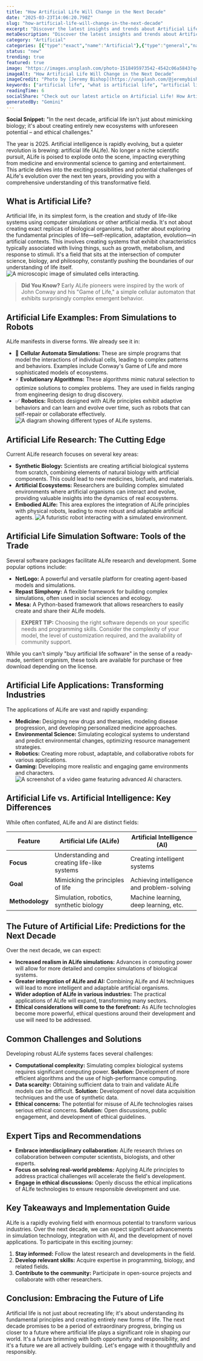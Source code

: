 ```yaml
---
title: "How Artificial Life Will Change in the Next Decade"
date: "2025-03-23T14:06:20.798Z"
slug: "how-artificial-life-will-change-in-the-next-decade"
excerpt: "Discover the latest insights and trends about Artificial Life. This comprehensive guide covers everything you need to know about Artificial Life in 2025."
metaDescription: "Discover the latest insights and trends about Artificial Life. This comprehensive guide covers everything you need to know about Artificial Life in 2025."
category: "Artificial"
categories: [{"type":"exact","name":"Artificial"},{"type":"general","name":"Computational Biology"},{"type":"medium","name":"Evolutionary Algorithms"},{"type":"specific","name":"Genetic Programming"},{"type":"niche","name":"Cellular Automata"}]
status: "new"
trending: true
featured: true
image: "https://images.unsplash.com/photo-1518495973542-4542c06a5843?q=85&w=1200&fit=max&fm=webp&auto=compress"
imageAlt: "How Artificial Life Will Change in the Next Decade"
imageCredit: "Photo by [Jeremy Bishop](https://unsplash.com/@jeremybishop) on Unsplash"
keywords: ["artificial life", "what is artificial life", "artificial life examples", "artificial life research", "artificial life simulation software", "buy artificial life software", "artificial life applications", "future of artificial life", "artificial life vs. artificial intelligence", "artificial life in games"]
readingTime: 6
socialShare: "Check out our latest article on Artificial Life! How Artificial Life Will Change in the Next Decade #artificial life #what is artificial life #artificial life examples"
generatedBy: "Gemini"
---
```




**Social Snippet:**  "In the next decade, artificial life isn't just about mimicking biology; it's about creating entirely new ecosystems with unforeseen potential – and ethical challenges."

The year is 2025.  Artificial intelligence is rapidly evolving, but a quieter revolution is brewing: artificial life (ALife).  No longer a niche scientific pursuit, ALife is poised to explode onto the scene, impacting everything from medicine and environmental science to gaming and entertainment. This article delves into the exciting possibilities and potential challenges of ALife's evolution over the next ten years, providing you with a comprehensive understanding of this transformative field.

## What is Artificial Life?

Artificial life, in its simplest form, is the creation and study of life-like systems using computer simulations or other artificial media. It's not about creating exact replicas of biological organisms, but rather about exploring the fundamental principles of life—self-replication, adaptation, evolution—in artificial contexts.  This involves creating systems that exhibit characteristics typically associated with living things, such as growth, metabolism, and response to stimuli.  It's a field that sits at the intersection of computer science, biology, and philosophy, constantly pushing the boundaries of our understanding of life itself. ![A microscopic image of simulated cells interacting](https://images.unsplash.com/photo-1444703686981-a3abbc4d4fe3?q=85&w=1200&fit=max&fm=webp&auto=compress).

> **Did You Know?**  Early ALife pioneers were inspired by the work of John Conway and his "Game of Life," a simple cellular automaton that exhibits surprisingly complex emergent behavior.

## Artificial Life Examples: From Simulations to Robots

ALife manifests in diverse forms.  We already see it in:

* 🔑 **Cellular Automata Simulations:**  These are simple programs that model the interactions of individual cells, leading to complex patterns and behaviors.  Examples include Conway's Game of Life and more sophisticated models of ecosystems.
* ⚡ **Evolutionary Algorithms:** These algorithms mimic natural selection to optimize solutions to complex problems.  They are used in fields ranging from engineering design to drug discovery.
* ✅ **Robotics:**  Robots designed with ALife principles exhibit adaptive behaviors and can learn and evolve over time, such as robots that can self-repair or collaborate effectively. ![A diagram showing different types of ALife systems](https://images.unsplash.com/photo-1617917859361-3829dcd03ab6?q=85&w=1200&fit=max&fm=webp&auto=compress).

## Artificial Life Research: The Cutting Edge

Current ALife research focuses on several key areas:

* **Synthetic Biology:**  Scientists are creating artificial biological systems from scratch, combining elements of natural biology with artificial components. This could lead to new medicines, biofuels, and materials.
* **Artificial Ecosystems:** Researchers are building complex simulated environments where artificial organisms can interact and evolve, providing valuable insights into the dynamics of real ecosystems.
* **Embodied ALife:** This area explores the integration of ALife principles with physical robots, leading to more robust and adaptable artificial agents. ![A futuristic robot interacting with a simulated environment](https://images.unsplash.com/photo-1518895949257-7621c3c786d7?q=85&w=1200&fit=max&fm=webp&auto=compress).

## Artificial Life Simulation Software: Tools of the Trade

Several software packages facilitate ALife research and development. Some popular options include:

* **NetLogo:** A powerful and versatile platform for creating agent-based models and simulations.
* **Repast Simphony:** A flexible framework for building complex simulations, often used in social sciences and ecology.
* **Mesa:** A Python-based framework that allows researchers to easily create and share their ALife models.

> **EXPERT TIP:** Choosing the right software depends on your specific needs and programming skills.  Consider the complexity of your model, the level of customization required, and the availability of community support.

While you can't simply "buy artificial life software" in the sense of a ready-made, sentient organism, these tools are available for purchase or free download depending on the license.

## Artificial Life Applications: Transforming Industries

The applications of ALife are vast and rapidly expanding:

* **Medicine:** Designing new drugs and therapies, modeling disease progression, and developing personalized medicine approaches.
* **Environmental Science:**  Simulating ecological systems to understand and predict environmental changes, optimizing resource management strategies.
* **Robotics:** Creating more robust, adaptable, and collaborative robots for various applications.
* **Gaming:** Developing more realistic and engaging game environments and characters. ![A screenshot of a video game featuring advanced AI characters](https://images.unsplash.com/photo-1518495973542-4542c06a5843?q=85&w=1200&fit=max&fm=webp&auto=compress).

## Artificial Life vs. Artificial Intelligence: Key Differences

While often conflated, ALife and AI are distinct fields:

| Feature          | Artificial Life (ALife)                     | Artificial Intelligence (AI)                 |
|-----------------|---------------------------------------------|---------------------------------------------|
| **Focus**        | Understanding and creating life-like systems | Creating intelligent systems                 |
| **Goal**         | Mimicking the principles of life             | Achieving intelligence and problem-solving |
| **Methodology**  | Simulation, robotics, synthetic biology     | Machine learning, deep learning, etc.       |

## The Future of Artificial Life: Predictions for the Next Decade

Over the next decade, we can expect:

* **Increased realism in ALife simulations:**  Advances in computing power will allow for more detailed and complex simulations of biological systems.
* **Greater integration of ALife and AI:**  Combining ALife and AI techniques will lead to more intelligent and adaptable artificial organisms.
* **Wider adoption of ALife in various industries:**  The practical applications of ALife will expand, transforming many sectors.
* **Ethical considerations will come to the forefront:**  As ALife technologies become more powerful, ethical questions around their development and use will need to be addressed.

## Common Challenges and Solutions

Developing robust ALife systems faces several challenges:

* **Computational complexity:** Simulating complex biological systems requires significant computing power.  **Solution:**  Development of more efficient algorithms and the use of high-performance computing.
* **Data scarcity:**  Obtaining sufficient data to train and validate ALife models can be difficult.  **Solution:**  Development of novel data acquisition techniques and the use of synthetic data.
* **Ethical concerns:**  The potential for misuse of ALife technologies raises serious ethical concerns.  **Solution:**  Open discussions, public engagement, and development of ethical guidelines.

## Expert Tips and Recommendations

* **Embrace interdisciplinary collaboration:** ALife research thrives on collaboration between computer scientists, biologists, and other experts.
* **Focus on solving real-world problems:**  Applying ALife principles to address practical challenges will accelerate the field's development.
* **Engage in ethical discussions:**  Openly discuss the ethical implications of ALife technologies to ensure responsible development and use.

## Key Takeaways and Implementation Guide

ALife is a rapidly evolving field with enormous potential to transform various industries.  Over the next decade, we can expect significant advancements in simulation technology, integration with AI, and the development of novel applications.  To participate in this exciting journey:

1. **Stay informed:** Follow the latest research and developments in the field.
2. **Develop relevant skills:**  Acquire expertise in programming, biology, and related fields.
3. **Contribute to the community:** Participate in open-source projects and collaborate with other researchers.

## Conclusion: Embracing the Future of Life

Artificial life is not just about recreating life; it's about understanding its fundamental principles and creating entirely new forms of life.  The next decade promises to be a period of extraordinary progress, bringing us closer to a future where artificial life plays a significant role in shaping our world.  It's a future brimming with both opportunity and responsibility, and it's a future we are all actively building. Let's engage with it thoughtfully and responsibly.
